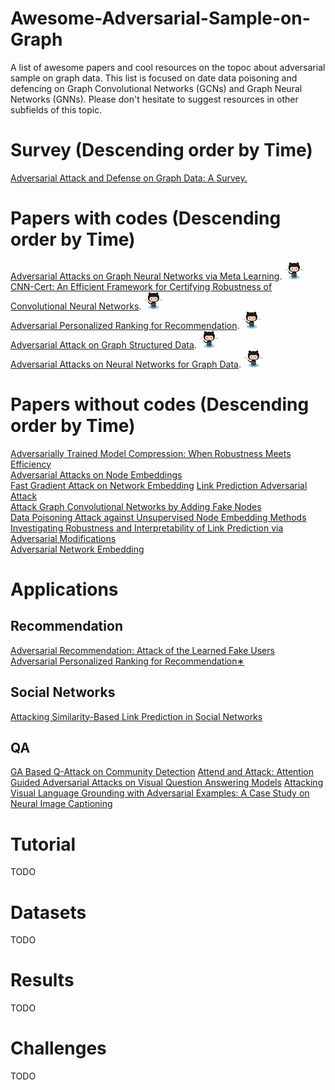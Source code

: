 # Awesome-Adversarial-Sample-on-Graph
A list of awesome papers and cool resources on the topoc about adversarial sample on graph data. This list is focused on date data poisoning and defencing on Graph Convolutional Networks (GCNs) and Graph Neural Networks (GNNs). Please don't hesitate to suggest resources in other subfields of this topic.

# Survey (Descending order by Time)
[Adversarial Attack and Defense on Graph Data: A Survey.](https://arxiv.org/abs/1812.10528)  

# Papers with codes (Descending order by Time)
[Adversarial Attacks on Graph Neural Networks via Meta Learning](https://arxiv.org/abs/1902.08412). [<img src="imgs/Octocat_s1.jpg"/>](https://github.com/danielzuegner/gnn-meta-attack)  
[CNN-Cert: An Efficient Framework for Certifying Robustness of Convolutional Neural Networks](https://arxiv.org/abs/1811.12395). [<img src="imgs/Octocat_s1.jpg"/>](https://github.com/IBM/CNN-Cert)  
[Adversarial Personalized Ranking for Recommendation](https://arxiv.org/abs/1808.03908). [<img src="imgs/Octocat_s1.jpg"/>](https://github.com/hexiangnan/adversarial_personalized_ranking)  
[Adversarial Attack on Graph Structured Data](https://arxiv.org/abs/1806.02371). [<img src="imgs/Octocat_s1.jpg"/>](https://github.com/Hanjun-Dai/graph_adversarial_attack)  
[Adversarial Attacks on Neural Networks for Graph Data](https://arxiv.org/abs/1805.07984). [<img src="imgs/Octocat_s1.jpg"/>](https://github.com/danielzuegner/nettack)

# Papers without codes (Descending order by Time)
[Adversarially Trained Model Compression: When Robustness Meets Efficiency](https://arxiv.org/abs/1902.03538)   
[Adversarial Attacks on Node Embeddings](https://arxiv.org/abs/1809.01093)  
[Fast Gradient Attack on Network Embedding](https://arxiv.org/abs/1809.02797)
[Link Prediction Adversarial Attack](https://arxiv.org/abs/1810.01110)  
[Attack Graph Convolutional Networks by Adding Fake Nodes](https://arxiv.org/abs/1810.10751)  
[Data Poisoning Attack against Unsupervised Node Embedding Methods](https://arxiv.org/abs/1810.12881)  
[Investigating Robustness and Interpretability of Link Prediction via Adversarial Modifications](https://openreview.net/forum?id=Hkg7rbcp67)  
[Adversarial Network Embedding](https://arxiv.org/abs/1711.07838)  

# Applications
## Recommendation
[Adversarial Recommendation: Attack of the Learned Fake Users](https://arxiv.org/abs/1809.08336)  
[Adversarial Personalized Ranking for Recommendation∗]()

## Social Networks
[Attacking Similarity-Based Link Prediction in Social Networks](https://arxiv.org/abs/1809.08368)

## QA
[GA Based Q-Attack on Community Detection](https://arxiv.org/abs/1811.00430)
[Attend and Attack: Attention Guided Adversarial Attacks on Visual Question Answering Models]()
[Attacking Visual Language Grounding with Adversarial Examples: A Case Study on Neural Image Captioning](http://www.aclweb.org/anthology/P18-1241)

# Tutorial 
TODO

# Datasets
TODO


# Results
TODO



# Challenges
TODO
